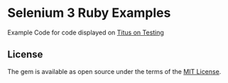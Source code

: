 # Selenium 3 Ruby Examples

Example Code for code displayed on [Titus on Testing](https://titusfortner.com)

## License

The gem is available as open source under the terms of the [MIT License](https://opensource.org/licenses/MIT).
